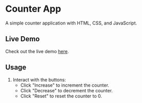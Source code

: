 # Counter App

A simple counter application with HTML, CSS, and JavaScript.

## Live Demo

Check out the live demo [here](https://muthukumarasamy-m.github.io/Counter/).

## Usage

1. Interact with the buttons:
   - Click "Increase" to increment the counter.
   - Click "Decrease" to decrement the counter.
   - Click "Reset" to reset the counter to 0.
